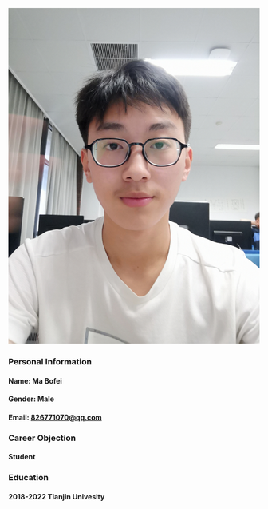 ![](/IMG_20190701_102313.jpg)
### Personal Information
#### Name: Ma Bofei
#### Gender: Male
#### Email: 826771070@qq.com

### Career Objection
#### Student

### Education
#### 2018-2022 Tianjin Univesity 
